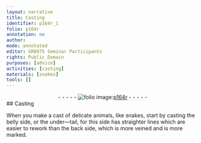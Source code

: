 ```yaml
---
layout: narrative
title: Casting
identifier: p164r_1
folio: p164r
annotation: no
author:
mode: annotated
editor: GR8975 Seminar Participants
rights: Public Domain
purposes: [advice]
activities: [casting]
materials: [snakes]
tools: []
---
```


 <div class="folio" align="center">- - - - - <a href="http://gallica.bnf.fr/ark:/12148/btv1b10500001g/f333.item" target="_blank"><img src="https://cu-mkp.github.io/GR8975-edition/assets/photo-icon.png" alt="folio image: " style="display:inline-block; margin-bottom:-3px;"/>p164r</a> - - - - - </div> 
## Casting

 
<span class="activity">When you make a cast of delicate animals, like <span class="material">snakes</span>, start by casting the belly side, or the under—tail, for this side has straighter lines which are easier to rework than the back side, which is more veined and is more marked.</span>
 